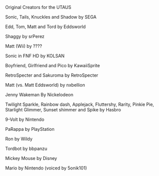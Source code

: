 Original Creators for the UTAUS



Sonic, Tails, Knuckles and Shadow by SEGA

Edd, Tom, Matt and Tord by Eddsworld

Shaggy by srPerez

Matt (Wii) by ????

Sonic in FNF HD by KOLSAN

Boyfriend, Girlfriend and Pico by KawaiiSprite

RetroSpecter and Sakuroma by RetroSpecter

Matt (vs. Matt Eddsworld) by nxbellion

Jenny Wakeman By Nickelodeon

Twilight Sparkle, Rainbow dash, Applejack, Fluttershy, Rarity, Pinkie Pie, Starlight Glimmer, Sunset shimmer and Spike by Hasbro

9-Volt by Nintendo

PaRappa by PlayStation

Ron by Wildy

Tordbot by bbpanzu

Mickey Mouse by Disney

Mario by Nintendo (voiced by 5onik101)
